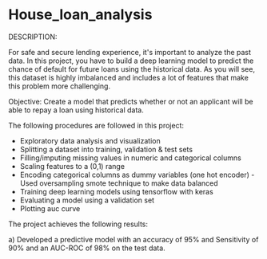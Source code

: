 # House_loan_analysis

DESCRIPTION:

For safe and secure lending experience, it's important to analyze the past data. In this project, you 
have to build a deep learning model to predict the chance of default for future loans using the 
historical data. As you will see, this dataset is highly imbalanced and includes a lot of features that 
make this problem more challenging.


Objective: Create a model that predicts whether or not an applicant will be able to repay a loan 
using historical data.

The following procedures are followed in this project:

- Exploratory data analysis and visualization
- Splitting a dataset into training, validation & test sets
- Filling/imputing missing values in numeric and categorical columns
- Scaling features to a (0,1) range
- Encoding categorical columns as dummy variables (one hot encoder) - Used oversampling smote technique to make data balanced
- Training deep learning models using tensorflow with keras
- Evaluating a model using a validation set 
- Plotting auc curve


The project achieves the following results:

a) Developed a predictive model with an accuracy of 95% and Sensitivity of 90% and an AUC-ROC of 
98% on the test data.
